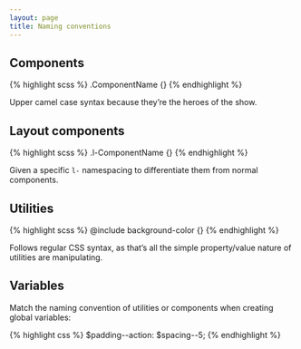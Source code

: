 ```yaml
---
layout: page
title: Naming conventions
---
```


## Components

{% highlight scss %}
.ComponentName {}
{% endhighlight %}

Upper camel case syntax because they’re the heroes of the show.


## Layout components

{% highlight scss %}
.l-ComponentName {}
{% endhighlight %}

Given a specific `l-` namespacing to differentiate them from normal components.


## Utilities

{% highlight scss %}
@include background-color {}
{% endhighlight %}

Follows regular CSS syntax, as that’s all the simple property/value nature of utilities are manipulating.


## Variables
Match the naming convention of utilities or components when creating global variables:

{% highlight css %}
$padding--action: $spacing--5;
{% endhighlight %}
